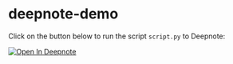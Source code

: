 # deepnote-demo

Click on the button below to run the script `script.py` to Deepnote:

[![Open In Deepnote](https://deepnote.com/buttons/launch-in-deepnote.svg)](https://deepnote.com/launch?url=https://github.com/govinda777/binder-demo/blob/main/script.py)
